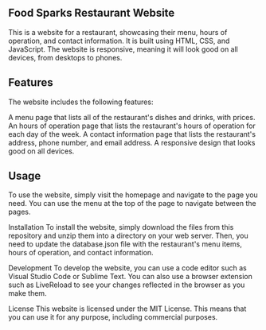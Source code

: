 
## Food Sparks Restaurant Website

This is a website for a restaurant, showcasing their menu, hours of operation, and contact information. It is built using HTML, CSS, and JavaScript. The website is responsive, meaning it will look good on all devices, from desktops to phones.

## Features

The website includes the following features:

A menu page that lists all of the restaurant's dishes and drinks, with prices.
An hours of operation page that lists the restaurant's hours of operation for each day of the week.
A contact information page that lists the restaurant's address, phone number, and email address.
A responsive design that looks good on all devices.

## Usage
To use the website, simply visit the homepage and navigate to the page you need. You can use the menu at the top of the page to navigate between the pages.

Installation
To install the website, simply download the files from this repository and unzip them into a directory on your web server. Then, you need to update the database.json file with the restaurant's menu items, hours of operation, and contact information.

Development
To develop the website, you can use a code editor such as Visual Studio Code or Sublime Text. You can also use a browser extension such as LiveReload to see your changes reflected in the browser as you make them.

License
This website is licensed under the MIT License. This means that you can use it for any purpose, including commercial purposes.
